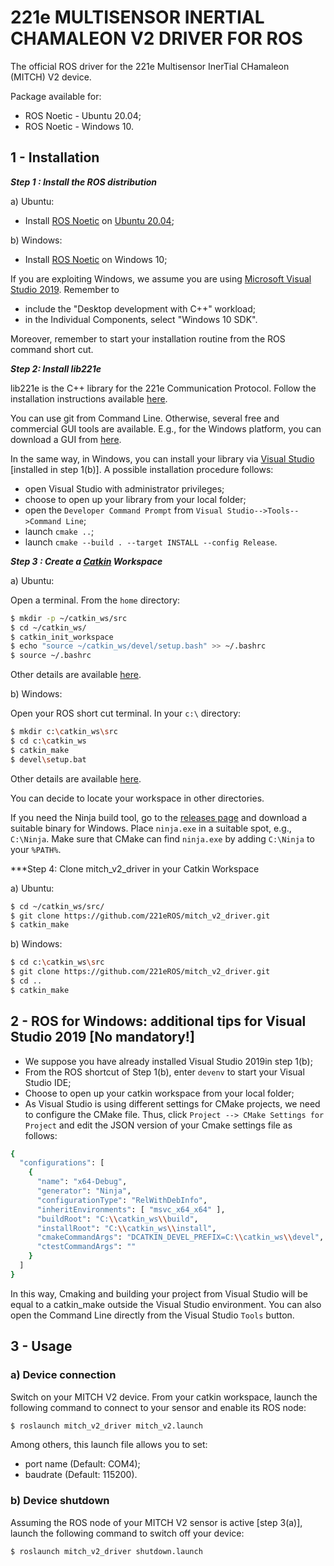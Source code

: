 # 221e MULTISENSOR INERTIAL CHAMALEON V2 DRIVER FOR ROS

The official ROS driver for the 221e Multisensor InerTial CHamaleon (MITCH) V2 device.

Package available for:
- ROS Noetic - Ubuntu 20.04;
- ROS Noetic - Windows 10.

## 1 - Installation

***Step 1 : Install the ROS distribution***

a) Ubuntu: 
- Install [ROS Noetic](http://wiki.ros.org/noetic/Installation/Ubuntu) on [Ubuntu 20.04](https://www.ubuntu-it.org/download);

b) Windows: 
- Install [ROS Noetic](https://wiki.ros.org/Installation/Windows) on Windows 10;

If you are exploiting Windows, we assume you are using [Microsoft Visual Studio 2019](https://docs.microsoft.com/en-us/visualstudio/releases/2019/release-notes). Remember to
- include the "Desktop development with C++" workload;
- in the Individual Components, select "Windows 10 SDK". 

Moreover, remember to start your installation routine from the ROS command short cut.

***Step 2: Install lib221e***

lib221e is the C++ library for the 221e Communication Protocol. Follow the installation instructions available [here](https://github.com/221eROS/lib221e.git).

You can use git from Command Line. Otherwise, several free and commercial GUI tools are available. E.g., for the Windows platform, you can download a GUI from [here](https://www.git-scm.com/downloads/guis).

In the same way, in Windows, you can install your library via [Visual Studio](https://visualstudio.microsoft.com/it/downloads/) [installed in step 1(b)]. A possible installation procedure follows:
- open Visual Studio with administrator privileges;
- choose to open up your library from your local folder;
- open the ```Developer Command Prompt``` from ```Visual Studio-->Tools-->Command Line```;
- launch ```cmake ..```;
- launch ```cmake --build . --target INSTALL --config Release```.


***Step 3 : Create a [Catkin](http://wiki.ros.org/catkin#Installing_catkin) Workspace***

a) Ubuntu:

Open a terminal. From the ```home``` directory:

```sh
$ mkdir -p ~/catkin_ws/src
$ cd ~/catkin_ws/
$ catkin_init_workspace
$ echo "source ~/catkin_ws/devel/setup.bash" >> ~/.bashrc
$ source ~/.bashrc
```
Other details are available [here](http://wiki.ros.org/catkin/Tutorials/create_a_workspace).

b) Windows:

Open your ROS short cut terminal. In your ```c:\``` directory:

```sh
$ mkdir c:\catkin_ws\src
$ cd c:\catkin_ws
$ catkin_make
$ devel\setup.bat
```
Other details are available [here](https://github.com/Brabalawuka/RosOnWindows).

You can decide to locate your workspace in other directories.

If you need the Ninja build tool, go to the [releases page](https://github.com/ninja-build/ninja/releases) and download a suitable binary for Windows. Place ```ninja.exe``` in a suitable spot, e.g., ```C:\Ninja```. Make sure that CMake can find ```ninja.exe``` by adding ```C:\Ninja``` to your ```%PATH%```.

***Step 4: Clone mitch_v2_driver in your Catkin Workspace

a) Ubuntu:
```sh
$ cd ~/catkin_ws/src/
$ git clone https://github.com/221eROS/mitch_v2_driver.git
$ catkin_make
```

b) Windows:
```sh
$ cd c:\catkin_ws\src
$ git clone https://github.com/221eROS/mitch_v2_driver.git
$ cd ..
$ catkin_make
```
## 2 - ROS for Windows: additional tips for Visual Studio 2019 [No mandatory!]

- We suppose you have already installed Visual Studio 2019in step 1(b);
- From the ROS shortcut of Step 1(b), enter ```devenv``` to start your Visual Studio IDE; 
- Choose to open up your catkin workspace from your local folder;
- As Visual Studio is using different settings for CMake projects, we need to configure the CMake file. Thus, click ```Project --> CMake Settings for Project``` and edit the JSON version of your Cmake settings file as follows:

```sh
{
  "configurations": [
    {
      "name": "x64-Debug",
      "generator": "Ninja",
      "configurationType": "RelWithDebInfo",
      "inheritEnvironments": [ "msvc_x64_x64" ],
      "buildRoot": "C:\\catkin_ws\\build",
      "installRoot": "C:\\catkin_ws\\install",
      "cmakeCommandArgs": "DCATKIN_DEVEL_PREFIX=C:\\catkin_ws\\devel",
      "ctestCommandArgs": ""
    }
  ]
}
```
In this way, Cmaking and building your project from Visual Studio will be equal to a catkin_make outside the Visual Studio environment. 
You can also open the Command Line directly from the Visual Studio ```Tools``` button.

## 3 - Usage 

### a) Device connection
Switch on your MITCH V2 device. From your catkin workspace, launch the following command to connect to your sensor and enable its ROS node:
```sh
$ roslaunch mitch_v2_driver mitch_v2.launch
```
Among others, this launch file allows you to set:
- port name (Default: COM4);
- baudrate (Default: 115200).

### b) Device shutdown
Assuming the ROS node of your MITCH V2 sensor is active [step 3(a)], launch the following command to switch off your device:
```sh
$ roslaunch mitch_v2_driver shutdown.launch
```


